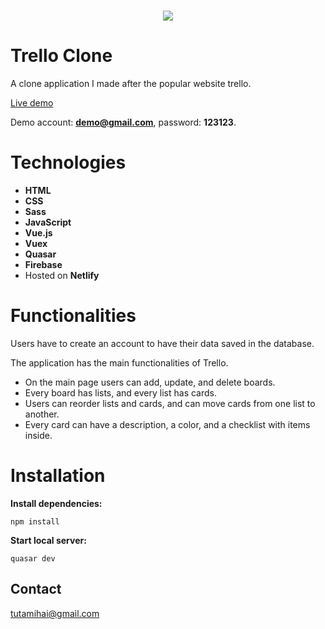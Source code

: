 <h1 align="center">
  <img src="https://user-images.githubusercontent.com/41682806/137790836-c51c9bea-f6d0-4a63-a963-4bdae6d1f5f6.png"/><br/>
</h1>

# Trello Clone
A clone application I made after the popular website trello.

<a href="https://trello-clone-mt.netlify.app/" rel="noreferrer" target="_blank">Live demo</a>

Demo account: **demo@gmail.com**, password: **123123**.
<br>

# Technologies
- **HTML**
- **CSS**
- **Sass**
- **JavaScript**
- **Vue.js**
- **Vuex**
- **Quasar**
- **Firebase**
- Hosted on **Netlify**

# Functionalities
Users have to create an account to have their data saved in the database.

The application has the main functionalities of Trello.

- On the main page users can add, update, and delete boards.
- Every board has lists, and every list has cards.
- Users can reorder lists and cards, and can move cards from one list to another.
- Every card can have a description, a color, and a checklist with items inside.

# Installation

**Install dependencies:**
```
npm install
```
**Start local server:**
```
quasar dev
```

## Contact
tutamihai@gmail.com
